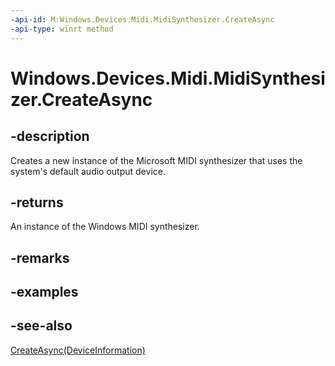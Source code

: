----api-id: M:Windows.Devices.Midi.MidiSynthesizer.CreateAsync
-api-type: winrt method
---<!-- Method syntaxpublic Windows.Foundation.IAsyncOperation<Windows.Devices.Midi.MidiSynthesizer> CreateAsync()--># Windows.Devices.Midi.MidiSynthesizer.CreateAsync## -descriptionCreates a new instance of the Microsoft MIDI synthesizer that uses the system's default audio output device.## -returnsAn instance of the Windows MIDI synthesizer.## -remarks## -examples## -see-also[CreateAsync(DeviceInformation)](midisynthesizer_createasync_1127173071.md)